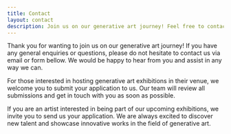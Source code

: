 ```yaml
---
title: Contact
layout: contact
description: Join us on our generative art journey! Feel free to contact us for any enquiries or questions. If you're a venue interested in hosting our exhibitions, or an artist keen on showcasing your innovative works, we invite you to submit your application. We're excited to collaborate and help bring generative art to the world.
---
```


Thank you for wanting to join us on our generative art journey! If you have any general enquiries or questions, please do not hesitate to contact us via email or form bellow. We would be happy to hear from you and assist in any way we can.

For those interested in hosting generative art exhibitions in their venue, we welcome you to submit your application to us. Our team will review all submissions and get in touch with you as soon as possible.

If you are an artist interested in being part of our upcoming exhibitions, we invite you to send us your application. We are always excited to discover new talent and showcase innovative works in the field of generative art.
